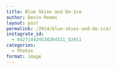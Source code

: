 ```yaml
---
title: Blue Skies and De-Ice
author: Devin Reams
layout: post
permalink: /2014/blue-skies-and-de-ice/
instagrate_id:
  - 642714424538264321_52011
categories:
  - Photos
format: image
---
```

<!-- This post is created by Instagrate to WordPress, a WordPress Plugin by polevaultweb.com - http://www.polevaultweb.com/plugins/instagrate-to-wordpress/ -->